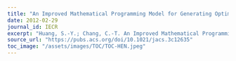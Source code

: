 ```yaml
---
title: "An Improved Mathematical Programming Model for Generating Optimal Heat- Exchanger Network (HEN) Designs"
date: 2012-02-29
journal_id: IECR
excerpt: "Huang, S.-Y.; Chang, C.-T. An Improved Mathematical Programming Model for Generating Optimal Heat- Exchanger Network (HEN) Designs. Ind. Eng. Chem. Res. 2012, 51 (8), 3508–3515."
source_url: "https://pubs.acs.org/doi/10.1021/jacs.3c12635"
toc_image: "/assets/images/TOC/TOC-HEN.jpeg"
---
```

